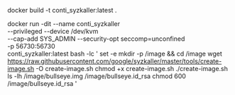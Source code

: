docker build -t conti_syzkaller:latest .

docker run -dit --name conti_syzkaller \
  --privileged --device /dev/kvm \
  --cap-add SYS_ADMIN --security-opt seccomp=unconfined \
  -p 56730:56730 \
  conti_syzkaller:latest bash -lc '
    set -e
    mkdir -p /image && cd /image
    wget https://raw.githubusercontent.com/google/syzkaller/master/tools/create-image.sh -O create-image.sh
    chmod +x create-image.sh
    ./create-image.sh
    ls -lh /image/bullseye.img /image/bullseye.id_rsa
    chmod 600 /image/bullseye.id_rsa
  '

